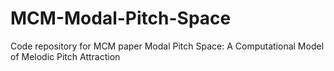 # MCM-Modal-Pitch-Space
Code repository for MCM paper Modal Pitch Space: A Computational Model of Melodic Pitch Attraction

